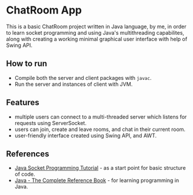 # ChatRoom App
This is a basic ChatRoom project written in Java language, by me, in order to learn socket programming and using Java's multithreading capabilites, along with creating a working minimal graphical user interface with help of Swing API.

## How to run
- Compile both the server and client packages with `javac`.
- Run the server and instances of client with JVM.

## Features
- multiple users can connect to a multi-threaded server which listens for requests using ServerSocket.
- users can join, create and leave rooms, and chat in their current room.
- user-friendly interface created using Swing API, and AWT.

## References
- [Java Socket Programming Tutorial](https://www.youtube.com/watch?v=gLfuZrrfKes) - as a start point for basic structure of code.
- [Java - The Complete Reference Book](https://www.accessengineeringlibrary.com/content/book/9781260463415) - for learning programming in Java.
